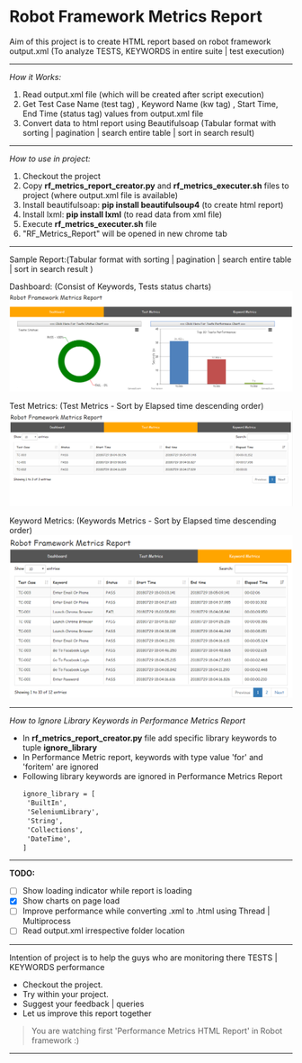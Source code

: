 # Robot Framework Metrics Report

Aim of this project is to create HTML report based on robot framework output.xml (To analyze TESTS, KEYWORDS in entire suite | test execution)

---

*How it Works:*

1. Read output.xml file (which will be created after script execution)
2. Get Test Case Name (test tag) , Keyword Name (kw tag) , Start Time, End Time (status tag) values from output.xml file
3. Convert data to html report using Beautifulsoap (Tabular format with sorting | pagination | search entire table | sort in search result)

---

*How to use in project:*

1. Checkout the project
2. Copy __rf_metrics_report_creator.py__ and __rf_metrics_executer.sh__ files to project (where output.xml file is available)
3. Install beautifulsoap: __pip install beautifulsoup4__  (to create html report)
4. Install lxml: __pip install lxml__ (to read data from xml file)
5. Execute __rf_metrics_executer.sh__ file
6. "RF_Metrics_Report" will be opened in new chrome tab

---

 Sample Report:(Tabular format with sorting | pagination | search entire table | sort in search result )
 
 Dashboard: (Consist of Keywords, Tests status charts)
 ![Screenshot](Dashboard_overview.PNG)

 Test Metrics:  (Test Metrics - Sort by Elapsed time descending order)
 ![Screenshot](TestMetrics.PNG)

 Keyword Metrics: (Keywords Metrics - Sort by Elapsed time descending order)
 ![Screenshot](Keyword_metrics.PNG)

---

*How to Ignore Library Keywords in Performance Metrics Report*
 - In __rf_metrics_report_creator.py__ file add specific library keywords to tuple __ignore_library__
 - In Performance Metric report, keywords with type value 'for' and 'foritem' are ignored
 - Following library keywords are ignored in Performance Metrics Report
    ```
    ignore_library = [
     'BuiltIn',
     'SeleniumLibrary',
     'String',
     'Collections',
     'DateTime',
    ] 
    ```
---

 **TODO:**
- [ ] Show loading indicator while report is loading
- [X] Show charts on page load
- [ ] Improve performance while converting .xml to .html using Thread | Multiprocess
- [ ] Read output.xml irrespective folder location

---

Intention of project is to help the guys who are monitoring there TESTS | KEYWORDS performance

 - Checkout the project.
 - Try within your project.
 - Suggest your feedback | queries
 - Let us improve this report together

 > You are watching first 'Performance Metrics HTML Report' in Robot framework :)
 
---
